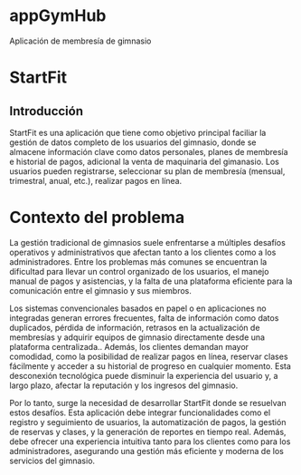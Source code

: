 # appGymHub
Aplicación de membresía de gimnasio
# StartFit
## Introducción
StartFit es una aplicación que tiene como objetivo principal faciliar la gestión de datos completo de los usuarios del gimnasio, donde se almacene información clave como datos personales, planes de membresía e historial de pagos, adicional la venta de maquinaria del gimanasio. Los usuarios pueden registrarse, seleccionar su plan de membresía (mensual, trimestral, anual, etc.), realizar pagos en línea.
# Contexto del problema
La gestión tradicional de gimnasios suele enfrentarse a múltiples desafíos operativos y administrativos que afectan tanto a los clientes como a los administradores. Entre los problemas más comunes se encuentran la dificultad para llevar un control organizado de los usuarios, el manejo manual de pagos y asistencias, y la falta de una plataforma eficiente para la comunicación entre el gimnasio y sus miembros.

Los sistemas convencionales basados en papel o en aplicaciones no integradas generan errores frecuentes, falta de información como datos duplicados, pérdida de información, retrasos en la actualización de membresías y adquirir equipos de gimnasio directamente desde una plataforma centralizada.. Además, los clientes demandan mayor comodidad, como la posibilidad de realizar pagos en línea, reservar clases fácilmente y acceder a su historial de progreso en cualquier momento. Esta desconexión tecnológica puede disminuir la experiencia del usuario y, a largo plazo, afectar la reputación y los ingresos del gimnasio.

Por lo tanto, surge la necesidad de desarrollar StartFit donde se resuelvan estos desafíos. Esta aplicación debe integrar funcionalidades como el registro y seguimiento de usuarios, la automatización de pagos, la gestión de reservas y clases, y la generación de reportes en tiempo real. Además, debe ofrecer una experiencia intuitiva tanto para los clientes como para los administradores, asegurando una gestión más eficiente y moderna de los servicios del gimnasio.



